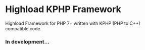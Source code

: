 # Highload KPHP Framework
Highload Framework for PHP 7+ written with KPHP (PHP to C++) compatible code.

### In development...

